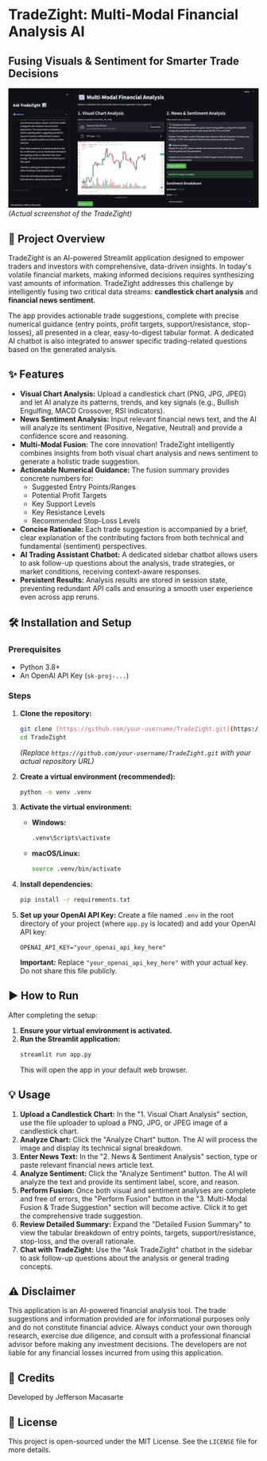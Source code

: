 # TradeZight: Multi-Modal Financial Analysis AI

## Fusing Visuals & Sentiment for Smarter Trade Decisions

![TradeZight Logo](https://github.com/InZights/TradeZight/raw/main/assets/TradeZight.png)
*(Actual screenshot of the TradeZight)*

## 🚀 Project Overview

TradeZight is an AI-powered Streamlit application designed to empower traders and investors with comprehensive, data-driven insights. In today's volatile financial markets, making informed decisions requires synthesizing vast amounts of information. TradeZight addresses this challenge by intelligently fusing two critical data streams: **candlestick chart analysis** and **financial news sentiment**.

The app provides actionable trade suggestions, complete with precise numerical guidance (entry points, profit targets, support/resistance, stop-losses), all presented in a clear, easy-to-digest tabular format. A dedicated AI chatbot is also integrated to answer specific trading-related questions based on the generated analysis.

## ✨ Features

* **Visual Chart Analysis:** Upload a candlestick chart (PNG, JPG, JPEG) and let AI analyze its patterns, trends, and key signals (e.g., Bullish Engulfing, MACD Crossover, RSI indicators).
* **News Sentiment Analysis:** Input relevant financial news text, and the AI will analyze its sentiment (Positive, Negative, Neutral) and provide a confidence score and reasoning.
* **Multi-Modal Fusion:** The core innovation! TradeZight intelligently combines insights from both visual chart analysis and news sentiment to generate a holistic trade suggestion.
* **Actionable Numerical Guidance:** The fusion summary provides concrete numbers for:
    * Suggested Entry Points/Ranges
    * Potential Profit Targets
    * Key Support Levels
    * Key Resistance Levels
    * Recommended Stop-Loss Levels
* **Concise Rationale:** Each trade suggestion is accompanied by a brief, clear explanation of the contributing factors from both technical and fundamental (sentiment) perspectives.
* **AI Trading Assistant Chatbot:** A dedicated sidebar chatbot allows users to ask follow-up questions about the analysis, trade strategies, or market conditions, receiving context-aware responses.
* **Persistent Results:** Analysis results are stored in session state, preventing redundant API calls and ensuring a smooth user experience even across app reruns.

## 🛠️ Installation and Setup

### Prerequisites

* Python 3.8+
* An OpenAI API Key (`sk-proj-...`)

### Steps

1.  **Clone the repository:**
    ```bash
    git clone [https://github.com/your-username/TradeZight.git](https://github.com/your-username/TradeZight.git)
    cd TradeZight
    ```
    *(Replace `https://github.com/your-username/TradeZight.git` with your actual repository URL)*

2.  **Create a virtual environment (recommended):**
    ```bash
    python -m venv .venv
    ```

3.  **Activate the virtual environment:**
    * **Windows:**
        ```bash
        .venv\Scripts\activate
        ```
    * **macOS/Linux:**
        ```bash
        source .venv/bin/activate
        ```

4.  **Install dependencies:**
    ```bash
    pip install -r requirements.txt
    ```

5.  **Set up your OpenAI API Key:**
    Create a file named `.env` in the root directory of your project (where `app.py` is located) and add your OpenAI API key:
    ```
    OPENAI_API_KEY="your_openai_api_key_here"
    ```
    **Important:** Replace `"your_openai_api_key_here"` with your actual key. Do not share this file publicly.

## ▶️ How to Run

After completing the setup:

1.  **Ensure your virtual environment is activated.**
2.  **Run the Streamlit application:**
    ```bash
    streamlit run app.py
    ```
    This will open the app in your default web browser.

## 💡 Usage

1.  **Upload a Candlestick Chart:** In the "1. Visual Chart Analysis" section, use the file uploader to upload a PNG, JPG, or JPEG image of a candlestick chart.
2.  **Analyze Chart:** Click the "Analyze Chart" button. The AI will process the image and display its technical signal breakdown.
3.  **Enter News Text:** In the "2. News & Sentiment Analysis" section, type or paste relevant financial news article text.
4.  **Analyze Sentiment:** Click the "Analyze Sentiment" button. The AI will analyze the text and provide its sentiment label, score, and reason.
5.  **Perform Fusion:** Once both visual and sentiment analyses are complete and free of errors, the "Perform Fusion" button in the "3. Multi-Modal Fusion & Trade Suggestion" section will become active. Click it to get the comprehensive trade suggestion.
6.  **Review Detailed Summary:** Expand the "Detailed Fusion Summary" to view the tabular breakdown of entry points, targets, support/resistance, stop-loss, and the overall rationale.
7.  **Chat with TradeZight:** Use the "Ask TradeZight" chatbot in the sidebar to ask follow-up questions about the analysis or general trading concepts.

## ⚠️ Disclaimer

This application is an AI-powered financial analysis tool. The trade suggestions and information provided are for informational purposes only and do not constitute financial advice. Always conduct your own thorough research, exercise due diligence, and consult with a professional financial advisor before making any investment decisions. The developers are not liable for any financial losses incurred from using this application.

## 🤝 Credits

Developed by Jefferson Macasarte

## 📄 License

This project is open-sourced under the MIT License. See the `LICENSE` file for more details.
